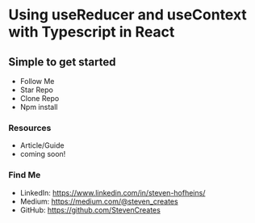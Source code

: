 # Using useReducer and useContext with Typescript in React

## Simple to get started
- Follow Me
- Star Repo
- Clone Repo
- Npm install

### Resources

- Article/Guide
- coming soon!



### Find Me
- LinkedIn: https://www.linkedin.com/in/steven-hofheins/
- Medium: https://medium.com/@steven_creates
- GitHub: https://github.com/StevenCreates

